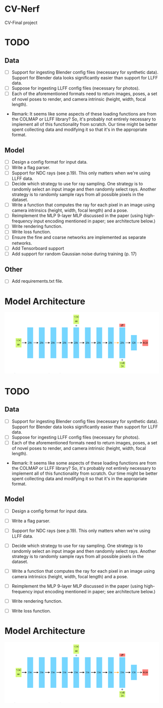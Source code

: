 # CV-Nerf
CV-Final project


# TODO

## Data
- [ ] Support for ingesting Blender config files (necessary for synthetic data). Support for Blender data looks 
      significantly easier than support for LLFF data.
- [ ] Suppose for ingesting LLFF config files (necessary for photos).
- [ ] Each of the aforementioned formats need to return images, poses, a set of novel poses to render, and camera 
      intrinsic (height, width, focal length).

* Remark: It seems like some aspects of these loading functions are from the COLMAP 
or LLFF library? So, it's probably not entirely necessary to implement all of this 
  functionality from scratch. Our time might be better spent collecting data and modifying 
  it so that it's in the appropriate format. 

## Model 
- [ ] Design a config format for input data.
- [ ] Write a flag parser.   
- [ ] Support for NDC rays (see p.19). This only matters when we're using LLFF data.
- [ ] Decide which strategy to use for ray sampling. One strategy is to randomly select an input 
      image and then randomly select rays. Another strategy is to randomly sample rays from all possible 
      pixels in the dataset.
- [ ] Write a function that computes the ray for each pixel in an image using camera intrinsics (height, width, focal length) and a pose.
- [ ] Reimplement the MLP 9-layer MLP discussed in the paper (using high-frequency input encoding mentioned in paper; see architecture below.)
- [ ] Write rendering function. 
- [ ] Write loss function.
- [ ] Ensure the fine and coarse networks are implemented as separate networks.  
- [ ] Add Tensorboard support
- [ ] Add support for random Gaussian noise during training (p. 17)

## Other 
- [ ] Add requirements.txt file.

# Model Architecture 
![Arch](arch.png)


# TODO

## Data
- [ ] Support for ingesting Blender config files (necessary for synthetic data). Support for Blender data looks 
      significantly easier than support for LLFF data.
- [ ] Suppose for ingesting LLFF config files (necessary for photos).
- [ ] Each of the aforementioned formats need to return images, poses, a set of novel poses to render, and camera 
      intrinsic (height, width, focal length).

* Remark: It seems like some aspects of these loading functions are from the COLMAP 
or LLFF library? So, it's probably not entirely necessary to implement all of this 
  functionality from scratch. Our time might be better spent collecting data and modifying 
  it so that it's in the appropriate format. 

## Model 
- [ ] Design a config format for input data.
- [ ] Write a flag parser.   
- [ ] Support for NDC rays (see p.19). This only matters when we're using LLFF data.
- [ ] Decide which strategy to use for ray sampling. One strategy is to randomly select an input 
      image and then randomly select rays. Another strategy is to randomly sample rays from all possible 
      pixels in the dataset.
- [ ] Write a function that computes the ray for each pixel in an image using camera intrinsics (height, width, focal length) and a pose.
- [ ] Reimplement the MLP 9-layer MLP discussed in the paper (using high-frequency input encoding mentioned in paper; see architecture below.)
- [ ] Write rendering function. 
- [ ] Write loss function. 


# Model Architecture 
![Arch](arch.png)
